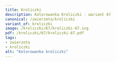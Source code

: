 ```yaml
---
title: Kroliczki
description: Kolorowanka Kroliczki - wariant 67
canonical: /zwierzeta/kroliczki
variant_of: kroliczki
image: /kroliczki/67/kroliczki-67.svg
pdf: /kroliczki/67/kroliczki-67.pdf
tags:
- zwierzeta
- kroliczki
alt: "Kolorowanka kroliczki"
---
```

